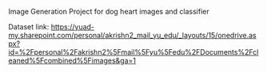 Image Generation Project for dog heart images and classifier

Dataset link: https://yuad-my.sharepoint.com/personal/akrishn2_mail_yu_edu/_layouts/15/onedrive.aspx?id=%2Fpersonal%2Fakrishn2%5Fmail%5Fyu%5Fedu%2FDocuments%2Fcleaned%5Fcombined%5Fimages&ga=1
